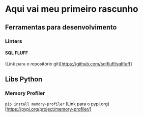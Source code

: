 # Aqui vai meu primeiro rascunho


## Ferramentas para desenvolvimento

### Linters

#### SQL FLUFF

(Link para o repositório git)[https://github.com/sqlfluff/sqlfluff]

## Libs Python

### Memory Profiler

```pip install memory-profiler```
(Link para o pypi.org)[https://pypi.org/project/memory-profiler/]

